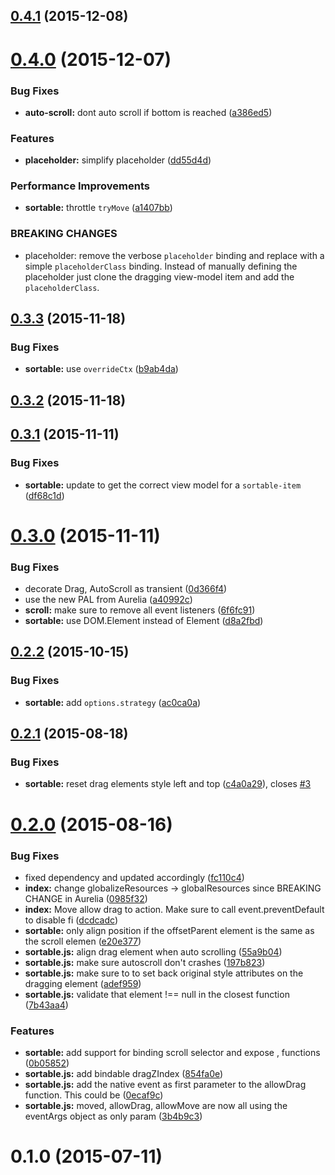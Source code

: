 <a name="0.4.1"></a>
## [0.4.1](https://github.com/oribella/aurelia-sortable/compare/v0.4.0...v0.4.1) (2015-12-08)




<a name="0.4.0"></a>
# [0.4.0](https://github.com/oribella/aurelia-sortable/compare/v0.3.3...v0.4.0) (2015-12-07)


### Bug Fixes

* **auto-scroll:** dont auto scroll if bottom is reached ([a386ed5](https://github.com/oribella/aurelia-sortable/commit/a386ed5))

### Features

* **placeholder:** simplify placeholder ([dd55d4d](https://github.com/oribella/aurelia-sortable/commit/dd55d4d))

### Performance Improvements

* **sortable:** throttle `tryMove` ([a1407bb](https://github.com/oribella/aurelia-sortable/commit/a1407bb))


### BREAKING CHANGES

* placeholder: remove the verbose `placeholder` binding and replace with a simple `placeholderClass` binding. Instead of manually defining the placeholder just clone the dragging view-model item and add the `placeholderClass`.



<a name="0.3.3"></a>
## [0.3.3](https://github.com/oribella/aurelia-sortable/compare/v0.3.2...v0.3.3) (2015-11-18)


### Bug Fixes

* **sortable:** use `overrideCtx` ([b9ab4da](https://github.com/oribella/aurelia-sortable/commit/b9ab4da))



<a name="0.3.2"></a>
## [0.3.2](https://github.com/oribella/aurelia-sortable/compare/v0.3.1...v0.3.2) (2015-11-18)




<a name="0.3.1"></a>
## [0.3.1](https://github.com/oribella/aurelia-sortable/compare/v0.3.0...v0.3.1) (2015-11-11)


### Bug Fixes

* **sortable:** update to get the correct view model for a `sortable-item` ([df68c1d](https://github.com/oribella/aurelia-sortable/commit/df68c1d))



<a name="0.3.0"></a>
# [0.3.0](https://github.com/oribella/aurelia-sortable/compare/v0.2.2...v0.3.0) (2015-11-11)


### Bug Fixes

* decorate Drag, AutoScroll as transient ([0d366f4](https://github.com/oribella/aurelia-sortable/commit/0d366f4))
* use the new PAL from Aurelia ([a40992c](https://github.com/oribella/aurelia-sortable/commit/a40992c))
* **scroll:** make sure to remove all event listeners ([6f6fc91](https://github.com/oribella/aurelia-sortable/commit/6f6fc91))
* **sortable:** use DOM.Element instead of Element ([d8a2fbd](https://github.com/oribella/aurelia-sortable/commit/d8a2fbd))



<a name="0.2.2"></a>
## [0.2.2](https://github.com/oribella/aurelia-sortable/compare/v0.2.1...v0.2.2) (2015-10-15)


### Bug Fixes

* **sortable:** add `options.strategy` ([ac0ca0a](https://github.com/oribella/aurelia-sortable/commit/ac0ca0a))



<a name="0.2.1"></a>
## [0.2.1](https://github.com/oribella/aurelia-sortable/compare/v0.2.0...v0.2.1) (2015-08-18)


### Bug Fixes

* **sortable:** reset drag elements style left and top ([c4a0a29](https://github.com/oribella/aurelia-sortable/commit/c4a0a29)), closes [#3](https://github.com/oribella/aurelia-sortable/issues/3)



<a name="0.2.0"></a>
# [0.2.0](https://github.com/oribella/aurelia-sortable/compare/0.1.0...v0.2.0) (2015-08-16)


### Bug Fixes

* fixed  dependency and updated accordingly ([fc110c4](https://github.com/oribella/aurelia-sortable/commit/fc110c4))
* **index:** change globalizeResources -> globalResources since BREAKING CHANGE in Aurelia ([0985f32](https://github.com/oribella/aurelia-sortable/commit/0985f32))
* **index:** Move allow drag to  action. Make sure to call event.preventDefault to disable fi ([dcdcadc](https://github.com/oribella/aurelia-sortable/commit/dcdcadc))
* **sortable:** only align position if the offsetParent element is the same as the scroll elemen ([e20e377](https://github.com/oribella/aurelia-sortable/commit/e20e377))
* **sortable.js:** align drag element when auto scrolling ([55a9b04](https://github.com/oribella/aurelia-sortable/commit/55a9b04))
* **sortable.js:** make sure autoscroll don't crashes ([197b823](https://github.com/oribella/aurelia-sortable/commit/197b823))
* **sortable.js:** make sure to to set back original style attributes on the dragging element ([adef959](https://github.com/oribella/aurelia-sortable/commit/adef959))
* **sortable.js:** validate that element !== null in the closest function ([7b43aa4](https://github.com/oribella/aurelia-sortable/commit/7b43aa4))

### Features

* **sortable:** add support for binding scroll selector and expose ,  functions ([0b05852](https://github.com/oribella/aurelia-sortable/commit/0b05852))
* **sortable.js:** add bindable dragZIndex ([854fa0e](https://github.com/oribella/aurelia-sortable/commit/854fa0e))
* **sortable.js:** add the native event as first parameter to the allowDrag function. This could be ([0ecaf9c](https://github.com/oribella/aurelia-sortable/commit/0ecaf9c))
* **sortable.js:** moved, allowDrag, allowMove are now all using the eventArgs object as only param ([3b4b9c3](https://github.com/oribella/aurelia-sortable/commit/3b4b9c3))



<a name="0.1.0"></a>
# 0.1.0 (2015-07-11)




